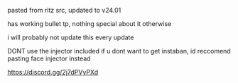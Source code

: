 pasted from ritz src, updated to v24.01

has working bullet tp, nothing special about it otherwise

i will probably not update this every update

DONT use the injector included if u dont want to get instaban, id reccomend pasting face injector instead

https://discord.gg/2j7dPVyPXd
